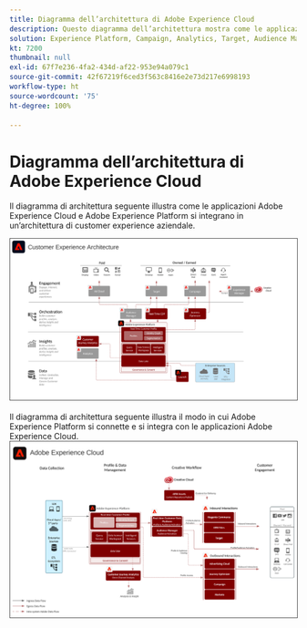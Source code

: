 ```yaml
---
title: Diagramma dell’architettura di Adobe Experience Cloud
description: Questo diagramma dell’architettura mostra come le applicazioni Adobe Experience Cloud, i servizi applicativi e Adobe Experience Platform si inseriscono in un’architettura di marketing aziendale.
solution: Experience Platform, Campaign, Analytics, Target, Audience Manager, Magento, Marketo, Advertising Cloud, Experience Manager Sites, Experience Manager Assets, Data Collection, Customer Journey Analytics, Journey Orchestration, Offer Decisioning, Real-time Customer Data Platform
kt: 7200
thumbnail: null
exl-id: 67f7e236-4fa2-434d-af22-953e94a079c1
source-git-commit: 42f67219f6ced3f563c8416e2e73d217e6998193
workflow-type: ht
source-wordcount: '75'
ht-degree: 100%

---
```


# Diagramma dell’architettura di Adobe Experience Cloud

Il diagramma di architettura seguente illustra come le applicazioni Adobe Experience Cloud e Adobe Experience Platform si integrano in un’architettura di customer experience aziendale.

<img src="assets/aec_experience_architecture.svg" alt="Experience Cloud" style="border:1px solid #4a4a4a" />
<br>
<br>
Il diagramma di architettura seguente illustra il modo in cui Adobe Experience Platform si connette e si integra con le applicazioni Adobe Experience Cloud.

<img src="assets/experience_cloud.svg" alt="Experience Cloud" style="border:1px solid #4a4a4a" />
